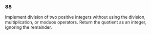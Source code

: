 ### 88

Implement division of two positive integers without using the division, multiplication, or moduos operators. Return the quotient as an integer, ignoring the remainder.
